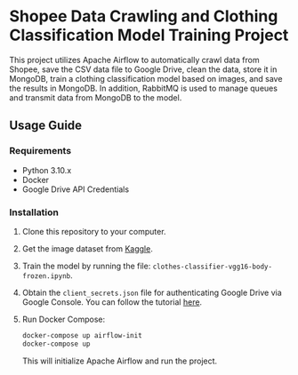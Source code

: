 # Shopee Data Crawling and Clothing Classification Model Training Project

This project utilizes Apache Airflow to automatically crawl data from Shopee, save the CSV data file to Google Drive, clean the data, store it in MongoDB, train a clothing classification model based on images, and save the results in MongoDB. In addition, RabbitMQ is used to manage queues and transmit data from MongoDB to the model.

## Usage Guide

### Requirements

- Python 3.10.x
- Docker
- Google Drive API Credentials

### Installation

1. Clone this repository to your computer.

2. Get the image dataset from [Kaggle](https://www.kaggle.com/datasets/agrigorev/clothing-dataset-full).

3. Train the model by running the file: `clothes-classifier-vgg16-body-frozen.ipynb`.

4. Obtain the `client_secrets.json` file for authenticating Google Drive via Google Console. You can follow the tutorial [here](https://pythonhosted.org/PyDrive/quickstart.html).

5. Run Docker Compose:
    ```bash
    docker-compose up airflow-init
    docker-compose up
    ```
   This will initialize Apache Airflow and run the project.
